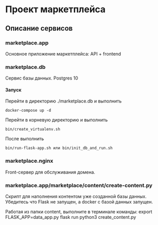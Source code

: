 # Проект маркетплейса

## Описание сервисов

### marketplace.app

Основное приложение маркетплейса: API + frontend

### marketplace.db

Сервис базы данных. Postgres 10

#### Запуск

Перейти в директорию ./marketplace.db и выполнить
```
docker-compose up -d
```

Перейти в корневую директорию и выполнить 
```
bin/create_virtualenv.sh
```

После выполнить 
```
bin/run-flask-app.sh или bin/init_db_and_run.sh
```

### marketplace.nginx

Front-сервер для обслуживания домена.

### marketplace.app/marketplace/content/create-content.py
Скрипт для наполнения контентом уже созданной базы данных. Убедитесь что Flask не запущен,
а docker с базой данных запущен.

Работая из папки content, выполните в терминале команды:
export FLASK_APP=data_app.py
flask run
python3 create_content.py

